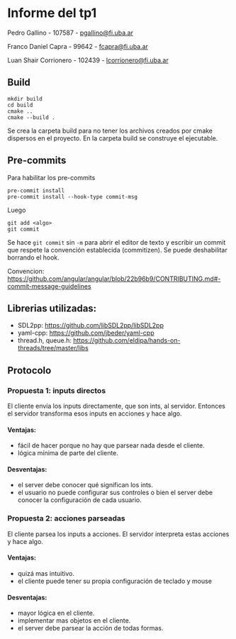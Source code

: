 # Informe del tp1

Pedro Gallino - 107587 - pgallino@fi.uba.ar

Franco Daniel Capra - 99642 - fcapra@fi.uba.ar

Luan Shair Corrionero - 102439 - lcorrionero@fi.uba.ar

## Build
```shell
mkdir build
cd build
cmake ..
cmake --build .
```
Se crea la carpeta build para no tener los archivos creados por cmake dispersos
en el proyecto. En la carpeta build se construye el ejecutable.
## Pre-commits

Para habilitar los pre-commits

```shell
pre-commit install
pre-commit install --hook-type commit-msg
```
Luego

```
git add <algo>
git commit
```
Se hace `git commit` sin `-m` para abrir el editor de texto y escribir un
commit que respete la convención establecida (commitizen). Se puede
deshabilitar borrando el hook.

Convencion: https://github.com/angular/angular/blob/22b96b9/CONTRIBUTING.md#-commit-message-guidelines

## Librerias utilizadas:

- SDL2pp: https://github.com/libSDL2pp/libSDL2pp
- yaml-cpp: https://github.com/jbeder/yaml-cpp
- thread.h, queue.h: https://github.com/eldipa/hands-on-threads/tree/master/libs

## Protocolo

### Propuesta 1: inputs directos

El cliente envía los inputs directamente, que son ints, al servidor.
Entonces el servidor transforma esos inputs en acciones y hace algo.

#### Ventajas: 

- fácil de hacer porque no hay que parsear nada desde el cliente.
- lógica mínima de parte del cliente.

#### Desventajas: 

- el server debe conocer qué significan los ints.
- el usuario no puede configurar sus controles o bien el server debe conocer la configuración de cada usuario.

### Propuesta 2: acciones parseadas

El cliente parsea los inputs a acciones. El servidor interpreta estas
acciones y hace algo.

#### Ventajas:

- quizá mas intuitivo.
- el cliente puede tener su propia configuración de teclado y mouse

#### Desventajas:

- mayor lógica en el cliente.
- implementar mas objetos en el cliente.
- el server debe parsear la acción de todas formas.